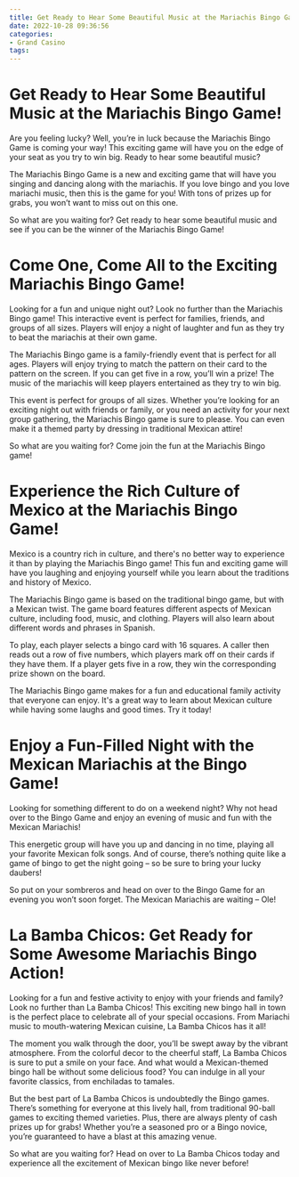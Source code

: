 ```yaml
---
title: Get Ready to Hear Some Beautiful Music at the Mariachis Bingo Game!
date: 2022-10-28 09:36:56
categories:
- Grand Casino
tags:
---
```



#  Get Ready to Hear Some Beautiful Music at the Mariachis Bingo Game!

Are you feeling lucky? Well, you’re in luck because the Mariachis Bingo Game is coming your way! This exciting game will have you on the edge of your seat as you try to win big. Ready to hear some beautiful music?

The Mariachis Bingo Game is a new and exciting game that will have you singing and dancing along with the mariachis. If you love bingo and you love mariachi music, then this is the game for you! With tons of prizes up for grabs, you won’t want to miss out on this one.

So what are you waiting for? Get ready to hear some beautiful music and see if you can be the winner of the Mariachis Bingo Game!

#  Come One, Come All to the Exciting Mariachis Bingo Game!

Looking for a fun and unique night out? Look no further than the Mariachis Bingo game! This interactive event is perfect for families, friends, and groups of all sizes. Players will enjoy a night of laughter and fun as they try to beat the mariachis at their own game.

The Mariachis Bingo game is a family-friendly event that is perfect for all ages. Players will enjoy trying to match the pattern on their card to the pattern on the screen. If you can get five in a row, you’ll win a prize! The music of the mariachis will keep players entertained as they try to win big.

This event is perfect for groups of all sizes. Whether you’re looking for an exciting night out with friends or family, or you need an activity for your next group gathering, the Mariachis Bingo game is sure to please. You can even make it a themed party by dressing in traditional Mexican attire!

So what are you waiting for? Come join the fun at the Mariachis Bingo game!

#  Experience the Rich Culture of Mexico at the Mariachis Bingo Game!

Mexico is a country rich in culture, and there's no better way to experience it than by playing the Mariachis Bingo game! This fun and exciting game will have you laughing and enjoying yourself while you learn about the traditions and history of Mexico.

The Mariachis Bingo game is based on the traditional bingo game, but with a Mexican twist. The game board features different aspects of Mexican culture, including food, music, and clothing. Players will also learn about different words and phrases in Spanish.

To play, each player selects a bingo card with 16 squares. A caller then reads out a row of five numbers, which players mark off on their cards if they have them. If a player gets five in a row, they win the corresponding prize shown on the board.

The Mariachis Bingo game makes for a fun and educational family activity that everyone can enjoy. It's a great way to learn about Mexican culture while having some laughs and good times. Try it today!

#  Enjoy a Fun-Filled Night with the Mexican Mariachis at the Bingo Game!

Looking for something different to do on a weekend night? Why not head over to the Bingo Game and enjoy an evening of music and fun with the Mexican Mariachis!

This energetic group will have you up and dancing in no time, playing all your favorite Mexican folk songs. And of course, there’s nothing quite like a game of bingo to get the night going – so be sure to bring your lucky daubers!

So put on your sombreros and head on over to the Bingo Game for an evening you won’t soon forget. The Mexican Mariachis are waiting – Ole!

#  La Bamba Chicos: Get Ready for Some Awesome Mariachis Bingo Action!

Looking for a fun and festive activity to enjoy with your friends and family? Look no further than La Bamba Chicos! This exciting new bingo hall in town is the perfect place to celebrate all of your special occasions. From Mariachi music to mouth-watering Mexican cuisine, La Bamba Chicos has it all!

The moment you walk through the door, you’ll be swept away by the vibrant atmosphere. From the colorful decor to the cheerful staff, La Bamba Chicos is sure to put a smile on your face. And what would a Mexican-themed bingo hall be without some delicious food? You can indulge in all your favorite classics, from enchiladas to tamales.

But the best part of La Bamba Chicos is undoubtedly the Bingo games. There’s something for everyone at this lively hall, from traditional 90-ball games to exciting themed varieties. Plus, there are always plenty of cash prizes up for grabs! Whether you’re a seasoned pro or a Bingo novice, you’re guaranteed to have a blast at this amazing venue.

So what are you waiting for? Head on over to La Bamba Chicos today and experience all the excitement of Mexican bingo like never before!